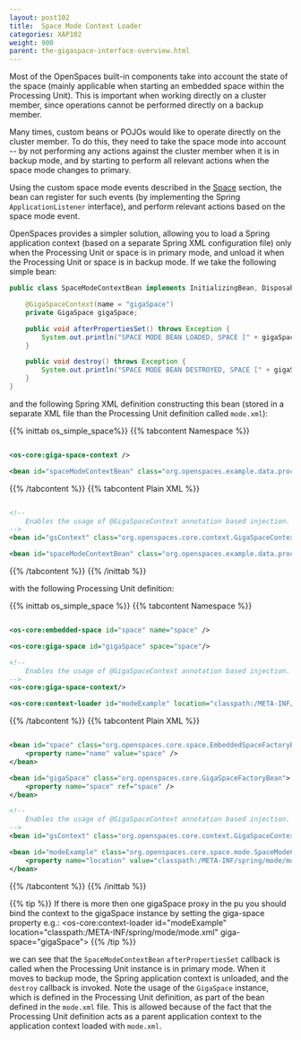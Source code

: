 ```yaml
---
layout: post102
title:  Space Mode Context Loader
categories: XAP102
weight: 900
parent: the-gigaspace-interface-overview.html
---
```




Most of the OpenSpaces built-in components take into account the state of the space (mainly applicable when starting an embedded space within the Processing Unit). This is important when working directly on a cluster member, since operations cannot be performed directly on a backup member.

Many times, custom beans or POJOs would like to operate directly on the cluster member. To do this, they need to take the space mode into account -- by not performing any actions against the cluster member when it is in backup mode, and by starting to perform all relevant actions when the space mode changes to primary.

Using the custom space mode events described in the [Space](./the-space-configuration.html) section, the bean can register for such events (by implementing the Spring `ApplicationListener` interface), and perform relevant actions based on the space mode event.

OpenSpaces provides a simpler solution, allowing you to load a Spring application context (based on a separate Spring XML configuration file) only when the Processing Unit or space is in primary mode, and unload it when the Processing Unit or space is in backup mode. If we take the following simple bean:

```java
public class SpaceModeContextBean implements InitializingBean, DisposableBean {

    @GigaSpaceContext(name = "gigaSpace")
    private GigaSpace gigaSpace;

    public void afterPropertiesSet() throws Exception {
        System.out.println("SPACE MODE BEAN LOADED, SPACE [" + gigaSpace + "]");
    }

    public void destroy() throws Exception {
        System.out.println("SPACE MODE BEAN DESTROYED, SPACE [" + gigaSpace + "]");
    }
}
```

and the following Spring XML definition constructing this bean (stored in a separate XML file than the Processing Unit definition called `mode.xml`):

{{% inittab os_simple_space%}}
{{% tabcontent Namespace %}}

```xml

<os-core:giga-space-context />

<bean id="spaceModeContextBean" class="org.openspaces.example.data.processor.SpaceModeContextBean"/>
```

{{% /tabcontent %}}
{{% tabcontent Plain XML %}}

```xml

<!--
    Enables the usage of @GigaSpaceContext annotation based injection.
-->
<bean id="gsContext" class="org.openspaces.core.context.GigaSpaceContextBeanPostProcessor" />

<bean id="spaceModeContextBean" class="org.openspaces.example.data.processor.SpaceModeContextBean"/>
```

{{% /tabcontent %}}
{{% /inittab %}}

with the following Processing Unit definition:

{{% inittab os_simple_space %}}
{{% tabcontent Namespace %}}

```xml

<os-core:embedded-space id="space" name="space" />

<os-core:giga-space id="gigaSpace" space="space"/>

<!--
    Enables the usage of @GigaSpaceContext annotation based injection.
-->
<os-core:giga-space-context/>

<os-core:context-loader id="modeExample" location="classpath:/META-INF/spring/mode/mode.xml"/>
```

{{% /tabcontent %}}
{{% tabcontent Plain XML %}}

```xml

<bean id="space" class="org.openspaces.core.space.EmbeddedSpaceFactoryBean">
    <property name="name" value="space" />
</bean>

<bean id="gigaSpace" class="org.openspaces.core.GigaSpaceFactoryBean">
	<property name="space" ref="space" />
</bean>

<!--
    Enables the usage of @GigaSpaceContext annotation based injection.
-->
<bean id="gsContext" class="org.openspaces.core.context.GigaSpaceContextBeanPostProcessor" />

<bean id="modeExample" class="org.openspaces.core.space.mode.SpaceModeContextLoader">
    <property name="location" value="classpath:/META-INF/spring/mode/mode.xml" />
</bean>
```

{{% /tabcontent %}}
{{% /inittab %}}

{{% tip %}}
If there is more then one gigaSpace proxy in the pu you should bind the context to the gigaSpace instance by setting the giga-space property e.g.:
<os-core:context-loader id="modeExample" location="classpath:/META-INF/spring/mode/mode.xml" giga-space="gigaSpace">
{{% /tip %}}

we can see that the `SpaceModeContextBean` `afterPropertiesSet` callback is called when the Processing Unit instance is in primary mode. When it moves to backup mode, the Spring application context is unloaded, and the `destroy` callback is invoked. Note the usage of the `GigaSpace` instance, which is defined in the Processing Unit definition, as part of the bean defined in the `mode.xml` file. This is allowed because of the fact that the Processing Unit definition acts as a parent application context to the application context loaded with `mode.xml`.
